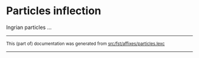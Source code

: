 # Particles inflection

Ingrian particles ...

* * *

<small>This (part of) documentation was generated from [src/fst/affixes/particles.lexc](https://github.com/giellalt/lang-izh/blob/main/src/fst/affixes/particles.lexc)</small>

---

